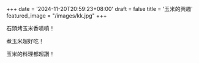 +++
date = '2024-11-20T20:59:23+08:00'
draft = false
title = '玉米的興趣'
featured_image = "/images/kk.jpg"
+++

石頭烤玉米香噴噴！

煮玉米超好吃！

玉米的料理都超讚！

